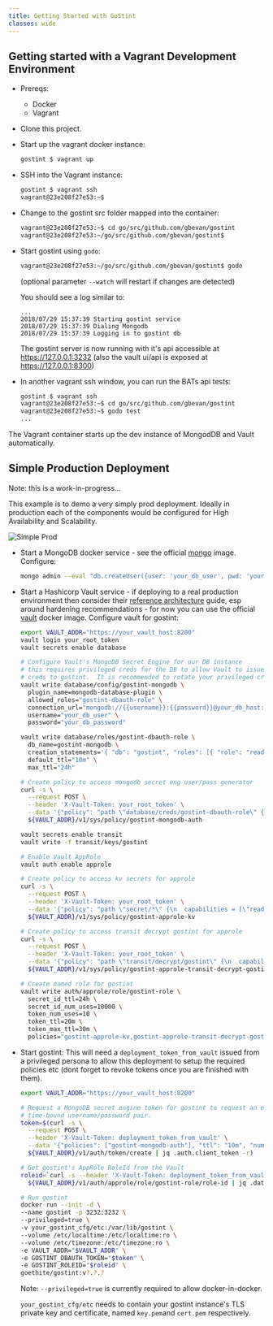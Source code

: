 ```yaml
---
title: Getting Started with GoStint
classes: wide
---
```

## Getting started with a Vagrant Development Environment
* Prereqs:
  * Docker
  * Vagrant
* Clone this project.
* Start up the vagrant docker instance:
  ```bash
  gostint $ vagrant up
  ```
* SSH into the Vagrant instance:
  ```bash
  gostint $ vagrant ssh
  vagrant@23e208f27e53:~$
  ```
* Change to the gostint src folder mapped into the container:
  ```bash
  vagrant@23e208f27e53:~$ cd go/src/github.com/gbevan/gostint
  vagrant@23e208f27e53:~/go/src/github.com/gbevan/gostint$
  ```
* Start gostint using `godo`:
  ```bash
  vagrant@23e208f27e53:~/go/src/github.com/gbevan/gostint$ godo
  ```
  (optional parameter `--watch` will restart if changes are detected)

  You should see a log similar to:
  ```
  ...
  2018/07/29 15:37:39 Starting gostint service
  2018/07/29 15:37:39 Dialing Mongodb
  2018/07/29 15:37:39 Logging in to gostint db
  ```
  The gostint server is now running with it's api accessible at
  https://127.0.0.1:3232 (also the vault ui/api is exposed at
  https://127.0.0.1:8300)

* In another vagrant ssh window, you can run the BATs api tests:
  ```bash
  gostint $ vagrant ssh
  vagrant@23e208f27e53:~$ cd go/src/github.com/gbevan/gostint
  vagrant@23e208f27e53:~$ godo test
  ...
  ```
The Vagrant container starts up the dev instance of MongodDB and Vault automatically.

## Simple Production Deployment
Note: this is a work-in-progress...

This example is to demo a very simply prod deployment.  Ideally in production
each of the components would be configured for High Availability and Scalability.

![Simple Prod](../diagrams/prod_simple.png)

* Start a MongoDB docker service - see the official
  [mongo](https://hub.docker.com/_/mongo/) image.
  Configure:
  ```bash
  mongo admin --eval "db.createUser({user: 'your_db_user', pwd: 'your_db_password', roles: [{role: 'root', db: 'admin'}]})"
  ```
* Start a Hashicorp Vault service - if deploying to a real production
  environment then consider their [reference architecture](https://www.vaultproject.io/guides/operations/reference-architecture.html)
  guide, esp around hardening recommendations - for now you can use the official
  [vault](https://hub.docker.com/_/vault/) docker image.
  Configure vault for gostint:
  ```bash
  export VAULT_ADDR="https://your_vault_host:8200"
  vault login your_root_token
  vault secrets enable database

  # Configure Vault's MongoDB Secret Engine for our DB instance
  # this requires privileged creds for the DB to allow Vault to issue ephemeral
  # creds to gostint.  It is recommended to rotate your privileged creds in production.
  vault write database/config/gostint-mongodb \
    plugin_name=mongodb-database-plugin \
    allowed_roles="gostint-dbauth-role" \
    connection_url="mongodb://{{username}}:{{password}}@your_db_host:27017/admin?ssl=false" \
    username="your_db_user" \
    password="your_db_password"

  vault write database/roles/gostint-dbauth-role \
    db_name=gostint-mongodb \
    creation_statements='{ "db": "gostint", "roles": [{ "role": "readWrite" }] }' \
    default_ttl="10m" \
    max_ttl="24h"

  # Create policy to access mongodb secret eng user/pass generator
  curl -s \
    --request POST \
    --header 'X-Vault-Token: your_root_token' \
    --data '{"policy": "path \"database/creds/gostint-dbauth-role\" {\n  capabilities = [\"read\"]\n}"}' \
    ${VAULT_ADDR}/v1/sys/policy/gostint-mongodb-auth

  vault secrets enable transit
  vault write -f transit/keys/gostint

  # Enable Vault AppRole
  vault auth enable approle

  # Create policy to access kv secrets for approle
  curl -s \
    --request POST \
    --header 'X-Vault-Token: your_root_token' \
    --data '{"policy": "path \"secret/*\" {\n  capabilities = [\"read\"]\n}"}' \
    ${VAULT_ADDR}/v1/sys/policy/gostint-approle-kv

  # Create policy to access transit decrypt gostint for approle
  curl -s \
    --request POST \
    --header 'X-Vault-Token: your_root_token' \
    --data '{"policy": "path \"transit/decrypt/gostint\" {\n  capabilities = [\"update\"]\n}"}' \
    ${VAULT_ADDR}/v1/sys/policy/gostint-approle-transit-decrypt-gostint

  # Create named role for gostint
  vault write auth/approle/role/gostint-role \
    secret_id_ttl=24h \
    secret_id_num_uses=10000 \
    token_num_uses=10 \
    token_ttl=20m \
    token_max_ttl=30m \
    policies="gostint-approle-kv,gostint-approle-transit-decrypt-gostint"

  ```
* Start gostint:
  This will need a `deployment_token_from_vault` issued from a privileged persona
  to allow this deployment to setup the required policies etc (dont forget to revoke
  tokens once you are finished with them).
  ```bash
  export VAULT_ADDR="https://your_vault_host:8200"

  # Request a MongoDB secret engine token for gostint to request an ephemeral
  # time-bound username/password pair.
  token=$(curl -s \
    --request POST \
    --header 'X-Vault-Token: deployment_token_from_vault' \
    --data '{"policies": ["gostint-mongodb-auth"], "ttl": "10m", "num_uses": 2}' \
    ${VAULT_ADDR}/v1/auth/token/create | jq .auth.client_token -r)

  # Get gostint's AppRole RoleId from the Vault
  roleid=`curl -s --header 'X-Vault-Token: deployment_token_from_vault' \
    ${VAULT_ADDR}/v1/auth/approle/role/gostint-role/role-id | jq .data.role_id -r`

  # Run gostint
  docker run --init -d \
  --name gostint -p 3232:3232 \
  --privileged=true \
  -v your_gostint_cfg/etc:/var/lib/gostint \
  --volume /etc/localtime:/etc/localtime:ro \
  --volume /etc/timezone:/etc/timezone:ro \
  -e VAULT_ADDR="$VAULT_ADDR" \
  -e GOSTINT_DBAUTH_TOKEN="$token" \
  -e GOSTINT_ROLEID="$roleid" \
  goethite/gostint:v?.?.?
  ```
  Note: `--privileged=true` is currently required to allow docker-in-docker.

  `your_gostint_cfg/etc` needs to contain your gostint instance's TLS private
  key and certificate, named `key.pem`and `cert.pem` respectively.
